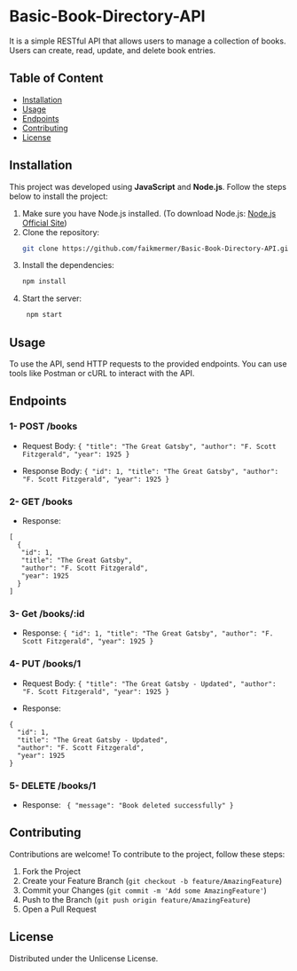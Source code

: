 # Basic-Book-Directory-API
It is a simple RESTful API that allows users to manage a collection of books.
Users can create, read, update, and delete book entries.

## Table of Content
- [Installation](#Installation)
- [Usage](#Usage)
- [Endpoints](#Endpoints)
- [Contributing](#Contributing)
- [License](#License)

##  Installation
This project was developed using **JavaScript** and **Node.js**. Follow the steps below to install the project:
1. Make sure you have Node.js installed. (To download Node.js: [Node.js Official Site](https://nodejs.org))
2. Clone the repository:
   ``` bash 
   git clone https://github.com/faikmermer/Basic-Book-Directory-API.git 
3. Install the dependencies:  
   ```bash
   npm install  
4. Start the server:
   ```bash
    npm start


## Usage

To use the API, send HTTP requests to the provided endpoints. You can use tools like Postman or cURL to interact with the API.

## Endpoints
 ### 1- POST /books
* Request Body:
``
{
   "title": "The Great Gatsby",
   "author": "F. Scott Fitzgerald",
   "year": 1925
} 
``

* Response Body:
``
 {
   "id": 1,
   "title": "The Great Gatsby",
   "author": "F. Scott Fitzgerald",
   "year": 1925
}
``

### 2- GET /books
* Response:
```
[
  {
   "id": 1,
   "title": "The Great Gatsby",
   "author": "F. Scott Fitzgerald",
   "year": 1925
  }
]
```
### 3- Get /books/:id
* Response:
``
{
   "id": 1,
   "title": "The Great Gatsby",
   "author": "F. Scott Fitzgerald",
   "year": 1925
}
``

### 4- PUT /books/1
* Request Body:
``
{
   "title": "The Great Gatsby - Updated",
   "author": "F. Scott Fitzgerald",
   "year": 1925
}
``

* Response:
 ```
{
   "id": 1,
   "title": "The Great Gatsby - Updated",
   "author": "F. Scott Fitzgerald",
   "year": 1925
} 
```


### 5- DELETE /books/1
* Response:
`` 
{
"message": "Book deleted successfully"
}
``

## Contributing
Contributions are welcome! To contribute to the project, follow these steps:

1.  Fork the Project
2.  Create your Feature Branch (`git checkout -b feature/AmazingFeature`)
3.  Commit your Changes (`git commit -m 'Add some AmazingFeature'`)
4.  Push to the Branch (`git push origin feature/AmazingFeature`)
5.  Open a Pull Request

## License
Distributed under the Unlicense License.
